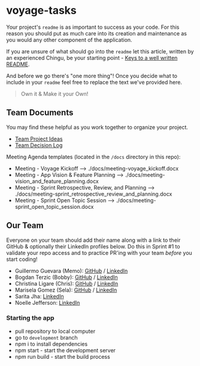 # voyage-tasks

Your project's `readme` is as important to success as your code. For
this reason you should put as much care into its creation and maintenance
as you would any other component of the application.

If you are unsure of what should go into the `readme` let this article,
written by an experienced Chingu, be your starting point -
[Keys to a well written README](https://tinyurl.com/yk3wubft).

And before we go there's "one more thing"! Once you decide what to include
in your `readme` feel free to replace the text we've provided here.

> Own it & Make it your Own!

## Team Documents

You may find these helpful as you work together to organize your project.

- [Team Project Ideas](./docs/team_project_ideas.md)
- [Team Decision Log](./docs/team_decision_log.md)

Meeting Agenda templates (located in the `/docs` directory in this repo):

- Meeting - Voyage Kickoff --> ./docs/meeting-voyage_kickoff.docx
- Meeting - App Vision & Feature Planning --> ./docs/meeting-vision_and_feature_planning.docx
- Meeting - Sprint Retrospective, Review, and Planning --> ./docs/meeting-sprint_retrospective_review_and_planning.docx
- Meeting - Sprint Open Topic Session --> ./docs/meeting-sprint_open_topic_session.docx

## Our Team

Everyone on your team should add their name along with a link to their GitHub
& optionally their LinkedIn profiles below. Do this in Sprint #1 to validate
your repo access and to practice PR'ing with your team _before_ you start
coding!

- Guillermo Guevara (Memo): [GitHub](https://github.com/guillermoguevara887) / [LinkedIn](https://www.linkedin.com/in/guillermo-guevara-6758a51a0?trk=contact-info)
- Bogdan Terzic (Bobby): [GitHub](https://github.com/minorObsession) / [LinkedIn](https://linkedin.com/in/bogdan-terzic-606340249/)
- Christina Ligare (Chris): [GitHub](https://github.com/codercreative) / [LinkedIn](https://www.linkedin.com/in/christina-ligare/)
- Marisela Gomez (Sela): [GitHub](https://github.com/Mar1g0m3z) / [LinkedIn](https://www.linkedin.com/in/sela-dev/)
- Sarita Jha: [LinkedIn](https://www.linkedin.com/in/sjhabsc/)
- Noelle Jefferson: [LinkedIn](https://www.linkedin.com/in/noelle-jefferson/)

### Starting the app

- pull repository to local computer
- go to `development` branch
- npm i to install dependencies
- npm start - start the development server
- npm run build - start the build process
